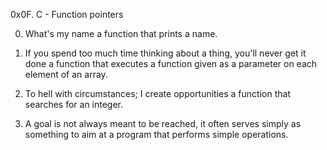 0x0F. C - Function pointers

0. What's my name 
a function that prints a name.

1. If you spend too much time thinking about a thing, you'll never get it done 
a function that executes a function given as a parameter on each element of an array.

2. To hell with circumstances; I create opportunities 
a function that searches for an integer.

3. A goal is not always meant to be reached, it often serves simply as something to aim at 
 a program that performs simple operations.


